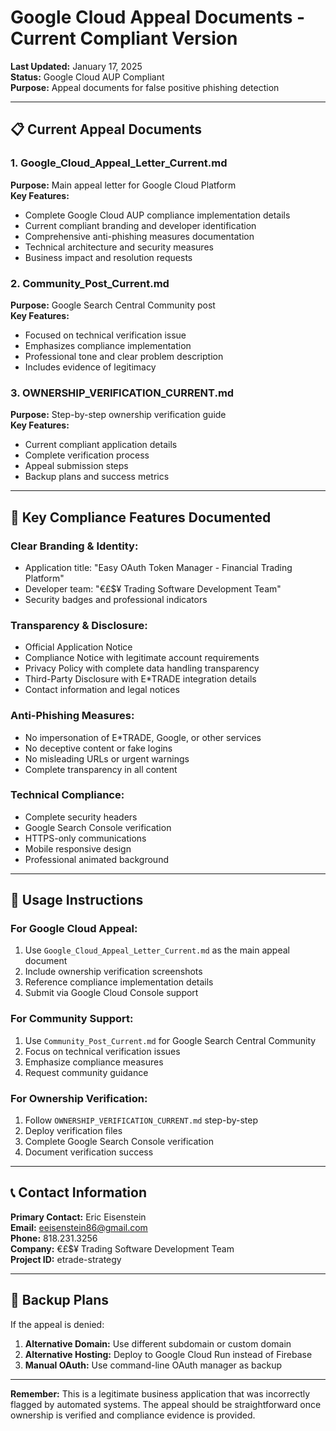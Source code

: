 # Google Cloud Appeal Documents - Current Compliant Version

**Last Updated:** January 17, 2025  
**Status:** Google Cloud AUP Compliant  
**Purpose:** Appeal documents for false positive phishing detection  

---

## 📋 **Current Appeal Documents**

### **1. Google_Cloud_Appeal_Letter_Current.md**
**Purpose:** Main appeal letter for Google Cloud Platform  
**Key Features:**
- Complete Google Cloud AUP compliance implementation details
- Current compliant branding and developer identification
- Comprehensive anti-phishing measures documentation
- Technical architecture and security measures
- Business impact and resolution requests

### **2. Community_Post_Current.md**
**Purpose:** Google Search Central Community post  
**Key Features:**
- Focused on technical verification issue
- Emphasizes compliance implementation
- Professional tone and clear problem description
- Includes evidence of legitimacy

### **3. OWNERSHIP_VERIFICATION_CURRENT.md**
**Purpose:** Step-by-step ownership verification guide  
**Key Features:**
- Current compliant application details
- Complete verification process
- Appeal submission steps
- Backup plans and success metrics

---

## 🎯 **Key Compliance Features Documented**

### **Clear Branding & Identity:**
- Application title: "Easy OAuth Token Manager - Financial Trading Platform"
- Developer team: "€£$¥ Trading Software Development Team"
- Security badges and professional indicators

### **Transparency & Disclosure:**
- Official Application Notice
- Compliance Notice with legitimate account requirements
- Privacy Policy with complete data handling transparency
- Third-Party Disclosure with E*TRADE integration details
- Contact information and legal notices

### **Anti-Phishing Measures:**
- No impersonation of E*TRADE, Google, or other services
- No deceptive content or fake logins
- No misleading URLs or urgent warnings
- Complete transparency in all content

### **Technical Compliance:**
- Complete security headers
- Google Search Console verification
- HTTPS-only communications
- Mobile responsive design
- Professional animated background

---

## 🚀 **Usage Instructions**

### **For Google Cloud Appeal:**
1. Use `Google_Cloud_Appeal_Letter_Current.md` as the main appeal document
2. Include ownership verification screenshots
3. Reference compliance implementation details
4. Submit via Google Cloud Console support

### **For Community Support:**
1. Use `Community_Post_Current.md` for Google Search Central Community
2. Focus on technical verification issues
3. Emphasize compliance measures
4. Request community guidance

### **For Ownership Verification:**
1. Follow `OWNERSHIP_VERIFICATION_CURRENT.md` step-by-step
2. Deploy verification files
3. Complete Google Search Console verification
4. Document verification success

---

## 📞 **Contact Information**

**Primary Contact:** Eric Eisenstein  
**Email:** eeisenstein86@gmail.com  
**Phone:** 818.231.3256  
**Company:** €£$¥ Trading Software Development Team  
**Project ID:** etrade-strategy  

---

## 🔧 **Backup Plans**

If the appeal is denied:
1. **Alternative Domain:** Use different subdomain or custom domain
2. **Alternative Hosting:** Deploy to Google Cloud Run instead of Firebase
3. **Manual OAuth:** Use command-line OAuth manager as backup

---

**Remember:** This is a legitimate business application that was incorrectly flagged by automated systems. The appeal should be straightforward once ownership is verified and compliance evidence is provided.
